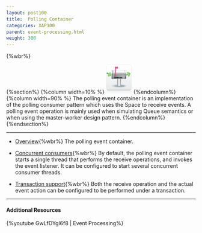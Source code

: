 ```yaml
---
layout: post100
title:  Polling Container
categories: XAP100
parent: event-processing.html
weight: 300
---
```


{%wbr%}

{%section%}
{%column width=10% %}
![fifo-groups.png](/attachment_files/subject/point-to-point.png)
{%endcolumn%}
{%column width=90% %}
The polling event container is an implementation of the polling consumer pattern which uses the Space to receive events.
A polling event operation is mainly used when simulating Queue semantics or when using the master-worker design pattern.
{%endcolumn%}
{%endsection%}

<hr/>


- [Overview](./polling-container.html){%wbr%}
The polling event container.

- [Concurrent consumers](./polling-container-scaling.html){%wbr%}
By default, the polling event container starts a single thread that performs the receive operations, and invokes the event listener. It can be configured to start several concurrent consumer threads.

- [Transaction support](./polling-container-transactions.html){%wbr%}
Both the receive operation and the actual event action can be configured to be performed under a transaction.

<hr/>

#### Additional Resources

{%youtube GwLfDYgl6f8 | Event Processing%}


